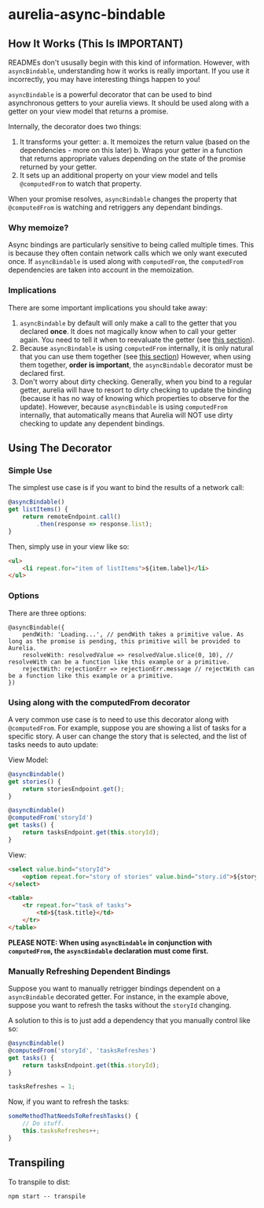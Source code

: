 # aurelia-async-bindable

## How It Works (This Is IMPORTANT)
READMEs don't ususally begin with this kind of information. However, with `asyncBindable`, understanding how it works is really important.
If you use it incorrectly, you may have interesting things happen to you!

`asyncBindable` is a powerful decorator that can be used to bind asynchronous getters to your aurelia views.
It should be used along with a getter on your view model that returns a promise.

Internally, the decorator does two things:
1. It transforms your getter:
    a. It memoizes the return value (based on the dependencies - more on this later)
    b. Wraps your getter in a function that returns appropriate values depending on the state of the promise returned by your getter.
2. It sets up an additional property on your view model and tells `@computedFrom` to watch that property.

When your promise resolves, `asyncBindable` changes the property that `@computedFrom` is watching and retriggers any dependant bindings.

### Why memoize?
Async bindings are particularly sensitive to being called multiple times. This is because they often contain network calls which we only want executed once.
If `asyncBindable` is used along with `computedFrom`, the `computedFrom` dependencies are taken into account in the memoization.

### Implications
There are some important implications you should take away:
1. `asyncBindable` by default will only make a call to the getter that you declared **once**. It does not magically know when to call your getter again.
   You need to tell it when to reevaluate the getter (see [this section](https://github.com/israu2/aurelia-async-bindable/README.md#manually-refreshing-dependent-bindings)). 
2. Because `asyncBindable` is using `computedFrom` internally, it is only natural that you can use them together (see [this section](https://github.com/israu2/aurelia-async-bindable/README.md#using-along-with-the-computedFrom-decorator))
   However, when using them together, **order is important**, the `asyncBindable` decorator must be declared first.
3. Don't worry about dirty checking. Generally, when you bind to a regular getter, aurelia will have to resort to dirty checking to update the binding (because it has no way of knowing which properties to observe for the update).
   However, because `asyncBindable` is using `computedFrom` internally, that automatically means that Aurelia will NOT use dirty checking to update any dependent bindings.
   
## Using The Decorator

### Simple Use
The simplest use case is if you want to bind the results of a network call:
```js
@asyncBindable()
get listItems() {
    return remoteEndpoint.call()
        .then(response => response.list);
}
```

Then, simply use in your view like so:
```html
<ul>
    <li repeat.for="item of listItems">${item.label}</li>
</ul>
```

### Options
There are three options:
```
@asyncBindable({
    pendWith: 'Loading...', // pendWith takes a primitive value. As long as the promise is pending, this primitive will be provided to Aurelia.
    resolveWith: resolvedValue => resolvedValue.slice(0, 10), // resolveWith can be a function like this example or a primitive.
    rejectWith: rejectionErr => rejectionErr.message // rejectWith can be a function like this example or a primitive.
})
```

### Using along with the computedFrom decorator
A very common use case is to need to use this decorator along with `@computedFrom`.
For example, suppose you are showing a list of tasks for a specific story. A user can change the story that is selected, and the list of tasks needs to auto update:

View Model:
```js
@asyncBindable()
get stories() {
    return storiesEndpoint.get();
}

@asyncBindable()
@computedFrom('storyId')
get tasks() {
    return tasksEndpoint.get(this.storyId);
}
```


View:
```html
<select value.bind="storyId">
    <option repeat.for="story of stories" value.bind="story.id">${story.title}</option>
</select>

<table>
    <tr repeat.for="task of tasks">
        <td>${task.title}</td>
    </tr>
</table>
```

**PLEASE NOTE: When using `asyncBindable` in conjunction with `computedFrom`, the `asyncBindable` declaration must come first.**

### Manually Refreshing Dependent Bindings
Suppose you want to manually retrigger bindings dependent on a `asyncBindable` decorated getter.
For instance, in the example above, suppose you want to refresh the tasks without the `storyId` changing.

A solution to this is to just add a dependency that you manually control like so:
```js
@asyncBindable()
@computedFrom('storyId', 'tasksRefreshes')
get tasks() {
    return tasksEndpoint.get(this.storyId);
}

tasksRefreshes = 1;
```

Now, if you want to refresh the tasks:
```js
someMethodThatNeedsToRefreshTasks() {
    // Do stuff.
    this.tasksRefreshes++;
}
```

## Transpiling

To transpile to dist:

```shell
npm start -- transpile
```


